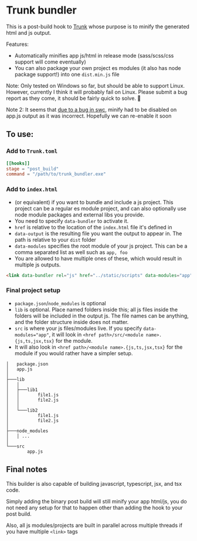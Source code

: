 # Trunk bundler

This is a post-build hook to [Trunk](https://github.com/thedodd/trunk/) whose purpose is to minify the generated html and js output.

Features:
- Automatically minifies app js/html in release mode (sass/scss/css support will come eventually)
- You can also package your own project es modules (it also has node package support!) into one `dist.min.js` file

Note: Only tested on Windows so far, but should be able to support Linux. However, currently I think it will probably fail on Linux. Please submit a bug report as they come, it should be fairly quick to solve. 🙂

Note 2: It seems that [due to a bug in swc](https://github.com/swc-project/swc/issues/7513), minify had to be disabled on app.js output as it was incorrect. Hopefully we can re-enable it soon

## To use:
### Add to `Trunk.toml`
```toml
[[hooks]]
stage = "post_build"
command = "/path/to/trunk_bundler.exe"
```

### Add to `index.html`
- (or equivalent) if you want to bundle and include a js project. This project can be a regular es module project, and can also optionally use node module packages and external libs you provide.
- You need to specify `data-bundler` to activate it.
- `href` is relative to the location of the `index.html` file it's defined in
- `data-output` is the resulting file you want the output to appear in. The path is relative to your `dist` folder
- `data-modules` specifies the root module of your js project. This can be a comma separated list as well such as `app, foo`
- You are allowed to have multiple ones of these, which would result in multiple js outputs.
```html
<link data-bundler rel="js" href="../static/scripts" data-modules="app" data-output="static/dist.min.js" />
```

### Final project setup
- `package.json`/`node_modules` is optional
- `lib` is optional. Place named folders inside this; all js files inside the folders will be included in the output js. The file names can be anything, and the folder structure inside does not matter.
- `src` is where your js files/modules live. If you specify `data-modules="app"`, it will look in `<href path>/src/<module name>.{js,ts,jsx,tsx}` for the module.
- It will also look in `<href path>/<module name>.{js,ts,jsx,tsx}` for the module if you would rather have a simpler setup.
```
│   package.json
│   app.js
│
├───lib
│   │
│   ├───lib1
│   │       file1.js
│   │       file2.js
│   │
│   └───lib2
│           file1.js
│           file2.js
│
├───node_modules
│   │ ...
│
└───src
        app.js
```

## Final notes
This builder is also capable of building javascript, typescript, jsx, and tsx code.

Simply adding the binary post build will still minify your app html/js, you do not need any setup for that to happen other than adding the hook to your post build.

Also, all js modules/projects are built in parallel across multiple threads if you have multiple `<link>` tags
